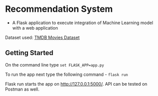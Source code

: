 # Recommendation System

- A Flask application to execute integration of Machine Learning model with a web application 

Dataset used:
[TMDB Movies Dataset](https://www.kaggle.com/tmdb/tmdb-movie-metadata?select=tmdb_5000_movies.csv) 

## Getting Started

On the command line type
`set FLASK_APP=app.py`

To run the app next type the following command - 
`flask run`

Flask run starts the app on http://127.0.0.1:5000/. API can be tested on Postman as well. 
